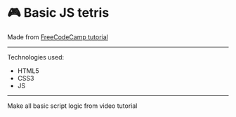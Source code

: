 :video_game: Basic JS tetris
========================
Made from [FreeCodeCamp tutorial](https://www.youtube.com/watch?v=rAUn1Lom6dw&feature=emb_logo)
***
Technologies used:
- HTML5
- CSS3
- JS 
***

Make all basic script logic from video tutorial

